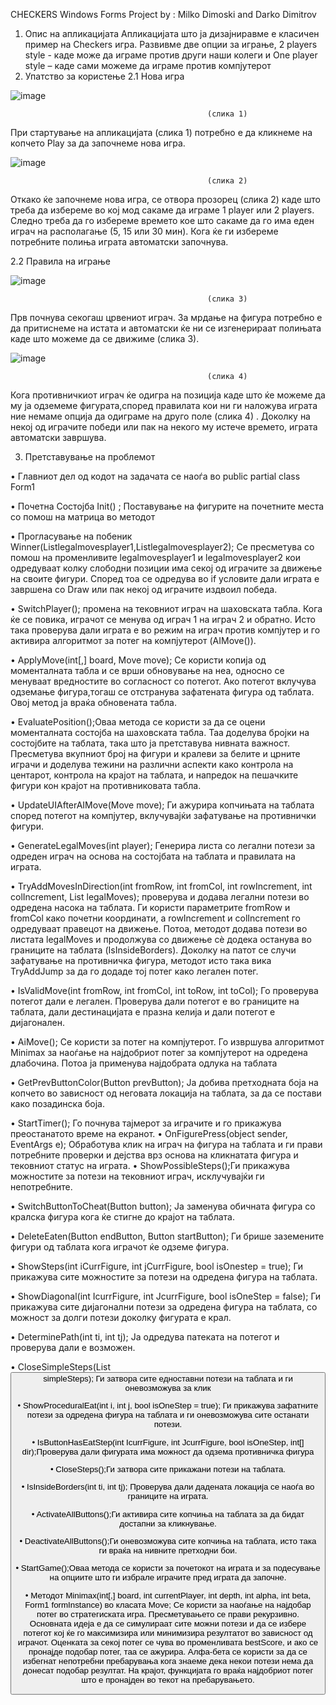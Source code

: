 CHECKERS Windows Forms Project by :	Milko Dimoski and Darko Dimitrov


 1. Опис на апликацијата 
Апликацијата што ја дизајниравме е класичен пример на Checkers игра. Развивме две опции за играње, 2 players style - каде може да играме против други наши колеги и One player style – каде сами можеме да играме против компјутерот 
2. Упатство за користење
 2.1 Нова игра
   
![image](https://github.com/DarkoDimitrov/Checkers/assets/128037328/81885394-8d54-4359-ae2e-c32ebd873924)


                                                (слика 1)

 При стартување на апликацијата (слика 1) потребно е да кликнеме на копчето Play за да започнеме нова игра. 
 
![image](https://github.com/DarkoDimitrov/Checkers/assets/128037328/a2f97212-57dc-4f05-a08f-780b864e88b3)

                                                
                                                (слика 2)

Откако ќе започнеме нова игра, се отвора прозорец (слика 2) каде што треба да избереме во кој мод сакаме да играме 1 player или 2 players. Следно треба да го избереме времето кое што сакаме да го има еден играч на располагање (5, 15 или 30 мин). Кога ќе ги избереме потребните полиња играта автоматски започнува.

 2.2 Правила на играње
 
 ![image](https://github.com/DarkoDimitrov/Checkers/assets/128037328/6f9461b5-9b45-4e21-8f3b-ce11d3d1318a)

                                                (слика 3)

 Прв почнува секогаш црвениот играч. За мрдање на фигура потребно е да притиснеме на истата и автоматски ќе ни се изгенерираат полињата каде што можеме да се движиме (слика 3).

![image](https://github.com/DarkoDimitrov/Checkers/assets/128037328/155d48c4-e946-4f4c-9f92-d39700210336)

 
                                                (слика 4)

 Кога противничкиот играч ќе одигра на позиција каде што ќе можеме да му ја одземеме фигурата,според правилата кои ни ги наложува играта ние немаме опција да одиграме на друго поле (слика 4) .
Доколку на некој од играчите победи или пак на некого му истече времето, играта автоматски завршува.

 3. Претставување на проблемот

 • Главниот дел од кодот на задачата се наоѓа во public partial class Form1 
 
• Почетна Состојба Init() ;  Поставување на фигурите на почетните места со помош на матрица во методот

 • Прогласување на побеник Winner(List<Move>legalmovesplayer1,List<Move>legalmovesplayer2);  Се пресметува со помош на променливите legalmovesplayer1 и legalmovesplayer2 кои одредуваат колку слободни позиции има секој од играчите за движење на своите фигури. Според тоа се одредува во if условите дали играта е завршена со Draw или пак некој од играчите издвоил победа.
 
 • SwitchPlayer(); промена на тековниот играч на шаховската табла. Кога ќе се повика, играчот се менува од играч 1 на играч 2 и обратно. Исто така проверува дали играта е во режим на играч против компјутер и го активира алгоритмот за потег на компјутерот (AIMove()). 
 
• ApplyMove(int[,] board, Move move); Се користи копија од моменталната табла и се врши обновување на неа, односно се менуваат вредностите во согласност со потегот. Ако потегот вклучува одземање фигура,тогаш се отстранува зафатената фигура од таблата. Овој метод ја враќа обновената табла.

 • EvaluatePosition();Оваа метода се користи за да се оцени моменталната состојба на шаховската табла. Таа доделува бројки на состојбите на таблата, така што ја претставува нивната важност. Пресметува вкупниот број на фигури и кралеви за белите и црните играчи и доделува тежини на различни аспекти како контрола на центарот, контрола на крајот на таблата, и напредок на пешачките фигури кон крајот на противниковата табла.
 
 • UpdateUIAfterAIMove(Move move); Ги ажурира копчињата на таблата според потегот на компјутер, вклучувајќи зафатување на противнички фигури.
 
 • GenerateLegalMoves(int player); Генерира листа со легални потези за одреден играч на основа на состојбата на таблата и правилата на играта. 
 
• TryAddMovesInDirection(int fromRow, int fromCol, int rowIncrement, int colIncrement, List<Move> legalMoves); проверува и додава легални потези во одредена насока на таблата. Ги користи параметрите fromRow и fromCol како почетни координати, а rowIncrement и colIncrement го одредуваат правецот на движење. Потоа, методот додава потези во листата legalMoves и продолжува со движење сè додека останува во границите на таблата (IsInsideBorders). Доколку на патот се случи зафатување на противничка фигура, методот исто така вика TryAddJump за да го додаде тој потег како легален потег. 

• IsValidMove(int fromRow, int fromCol, int toRow, int toCol); Го проверува потегот дали е легален. Проверува дали потегот е во границите на таблата, дали дестинацијата е празна келија и дали потегот е дијагонален.

 • AiMove();   Се користи за потег на компјутерот. Го извршува алгоритмот Minimax за наоѓање на најдобриот потег за компјутерот на одредена длабочина. Потоа ја применува најдобрата одлука на таблата
 
 • GetPrevButtonColor(Button prevButton);  Ја добива претходната боја на копчето во зависност од неговата локација на таблата, за да се постави како позадинска боја.
 
 • StartTimer(); Го почнува тајмерот за играчите и го прикажува преостанатото време на екранот. • OnFigurePress(object sender, EventArgs e); Обработува клик на играч на фигура на таблата и ги прави потребните проверки и дејства врз основа на кликнатата фигура и тековниот статус на играта. • ShowPossibleSteps();Ги прикажува можностите за потези на тековниот играч, исклучувајќи ги непотребните. 

• SwitchButtonToCheat(Button button); Ја заменува обичната фигура со кралска фигура кога ќе стигне до крајот на таблата. 

• DeleteEaten(Button endButton, Button startButton); Ги брише заземените фигури од таблата кога играчот ќе одземе фигура. 

• ShowSteps(int iCurrFigure, int jCurrFigure, bool isOnestep = true); Ги прикажува сите можностите за потези на одредена фигура на таблата. 

• ShowDiagonal(int IcurrFigure, int JcurrFigure, bool isOneStep = false); Ги прикажува сите дијагонални потези за одредена фигура на таблата, со можност за долги потези доколку фигурата е крал.

 • DeterminePath(int ti, int tj); Ја одредува патеката на потегот и проверува дали е возможен.

 • CloseSimpleSteps(List<Button> simpleSteps); Ги затвора сите едноставни потези на таблата и ги оневозможува за клик
 
 • ShowProceduralEat(int i, int j, bool isOneStep = true); Ги прикажува зафатните потези за одредена фигура на таблата и ги оневозможува сите останати потези.
 
 • IsButtonHasEatStep(int IcurrFigure, int JcurrFigure, bool isOneStep, int[] dir);Проверува дали фигурата има можност да одзема противничка фигура 
 
• CloseSteps();Ги затвора сите прикажани потези на таблата. 

• IsInsideBorders(int ti, int tj); Проверува дали дадената локација се наоѓа во границите на играта. 

• ActivateAllButtons();Ги активира сите копчиња на таблата за да бидат достапни за кликнување.

 • DeactivateAllButtons();Ги оневозможува сите копчиња на таблата, исто така ги враќа на нивните претходни бои. 
 
• StartGame();Оваа метода се користи за почетокот на играта и за подесување на опциите што ги избрале играчите пред играта да започне. 

• Методот Minimax(int[,] board, int currentPlayer, int depth, int alpha, int beta, Form1 formInstance) во класата Move; Се користи за наоѓање на најдобар потег во стратегиската игра. Пресметувањето се прави рекурзивно. Основната идеја е да се симулираат сите можни потези и да се избере потегот кој ќе го максимизира или минимизира резултатот во зависност од играчот. Оценката за секој потег се чува во променливата bestScore, и ако се пронајде подобар потег, таа се ажурира. Алфа-бета се користи за да се избегнат непотребни пребарувања кога знаеме дека некои потези нема да донесат подобар резултат. На крајот, функцијата го враќа најдобриот потег што е пронајден во текот на пребарувањето.
